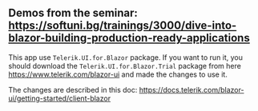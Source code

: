 ## Demos from the seminar: https://softuni.bg/trainings/3000/dive-into-blazor-building-production-ready-applications

This app use `Telerik.UI.for.Blazor` package. If you want to run it, you should download the `Telerik.UI.for.Blazor.Trial` package from here https://www.telerik.com/blazor-ui and made the changes to use it. 

The changes are described in this doc: https://docs.telerik.com/blazor-ui/getting-started/client-blazor 

